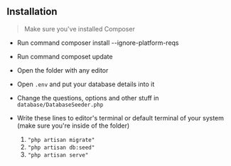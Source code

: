 ## Installation 
> Make sure you've installed Composer
- Run command composer install --ignore-platform-reqs
- Run command composet update 
- Open the folder with any editor
- Open ` .env ` and put your database details into it
- Change the questions, options and other stuff in ` database/DatabaseSeeder.php `
- Write these lines to editor's terminal or default terminal of your system (make sure you're inside of the folder)  

     1.   ` "php artisan migrate" `
     2.   ` "php artisan db:seed" `
     3.   ` "php artisan serve" `

